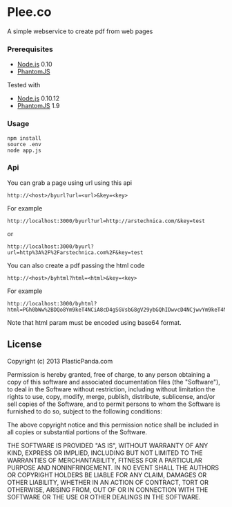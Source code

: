 Plee.co
======
A simple webservice to create pdf from web pages

### Prerequisites

* [Node.js](http://nodejs.org) 0.10
* [PhantomJS](http://phantomjs.org/) 

Tested with
* [Node.js](http://nodejs.org) 0.10.12
* [PhantomJS](http://phantomjs.org/) 1.9


### Usage
```
npm install
source .env
node app.js
```

### Api
You can grab a page using url using this api
```
http://<host>/byurl?url=<url>&key=<key>
```
For example
```
http://localhost:3000/byurl?url=http://arstechnica.com/&key=test
```
or
```
http://localhost:3000/byurl?url=http%3A%2F%2Farstechnica.com%2F&key=test
```

You can also create a pdf passing the html code
```
http://<host>/byhtml?html=<html>&key=<key>
```
For example
```
http://localhost:3000/byhtml?html=PGh0bWw%2BDQo8Ym9keT4NCiA8cD4gSGVsbG8gV29ybGQhIDwvcD4NCjwvYm9keT4NCjwvaHRtbD4%3D&key=test
```
Note that html param must be encoded using base64 format.




## License ##

Copyright (c) 2013 PlasticPanda.com

Permission is hereby granted, free of charge, to any person obtaining a copy
of this software and associated documentation files (the "Software"), to deal
in the Software without restriction, including without limitation the rights
to use, copy, modify, merge, publish, distribute, sublicense, and/or sell
copies of the Software, and to permit persons to whom the Software is
furnished to do so, subject to the following conditions:

The above copyright notice and this permission notice shall be included in all
copies or substantial portions of the Software.

THE SOFTWARE IS PROVIDED "AS IS", WITHOUT WARRANTY OF ANY KIND, EXPRESS OR
IMPLIED, INCLUDING BUT NOT LIMITED TO THE WARRANTIES OF MERCHANTABILITY,
FITNESS FOR A PARTICULAR PURPOSE AND NONINFRINGEMENT. IN NO EVENT SHALL THE
AUTHORS OR COPYRIGHT HOLDERS BE LIABLE FOR ANY CLAIM, DAMAGES OR OTHER
LIABILITY, WHETHER IN AN ACTION OF CONTRACT, TORT OR OTHERWISE, ARISING FROM,
OUT OF OR IN CONNECTION WITH THE SOFTWARE OR THE USE OR OTHER DEALINGS IN THE
SOFTWARE.